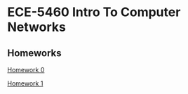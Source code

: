 # ECE-5460 Intro To Computer Networks

## Homeworks
 [Homework 0](hw0-avl-tree/README.md)

 [Homework 1](hw1/Homework1.md)